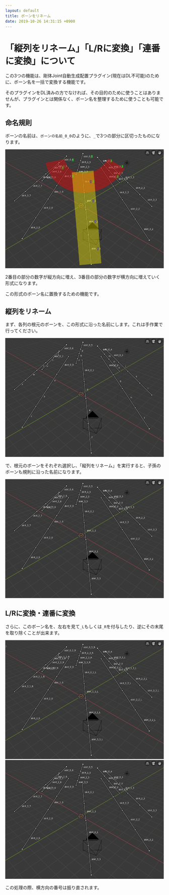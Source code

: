 ```yaml
---
layout: default
title: ボーンをリネーム
date: 2019-10-26 14:31:15 +0900
---
```

# 「縦列をリネーム」「L/Rに変換」「連番に変換」について

この3つの機能は、剛体Joint自動生成配置プラグイン(現在はDL不可能)のために、ボーン名を一括で変換する機能です。

そのプラグインをDL済みの方でなければ、その目的のために使うことはありませんが、プラグインとは関係なく、ボーン名を整理するために使うことも可能です。

## 命名規則
ボーンの名前は、`ボーンの名前_0_0`のように、`_`で3つの部分に区切ったものになります。

![命名規則](/assets/image/misc/bone_rename_rule.png)

2番目の部分の数字が縦方向に増え、3番目の部分の数字が横方向に増えていく形式になります。

この形式のボーン名に置換するための機能です。

## 縦列をリネーム

まず、各列の根元のボーンを、この形式に沿った名前にします。これは手作業で行ってください。

![一番上だけ名前](/assets/image/misc/bone_rename_before_rename.png)

で、根元のボーンをそれぞれ選択し、「縦列をリネーム」を実行すると、子孫のボーンも規則に沿った名前になります。

![縦列リネーム](/assets/image/misc/bone_rename_vertical.png)

## L/Rに変換・連番に変換

さらに、このボーン名を、左右を見て`_L`もしくは`_R`を付与したり、逆にその末尾を取り除くことが出来ます。

![L/Rに変換](/assets/image/misc/bone_rename_lr.png)
![連番に変換](/assets/image/misc/bone_rename_no_lr.png)

この処理の際、横方向の番号は振り直されます。
